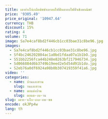 ```yaml
---
title: เตาย่างไก่เกลือพิซซ่าเตาอบไฟฟ้าเตาอบไฟฟ้าเชิงพาณิชย์
price: '9305.49'
price_original: '10947.64'
currency: THB
discount: 15%
rating: 4
volume: 71
image: Sa7e4caf8bd2f446cb1cc03bae31c8be96.jpg
images:
  - Sa7e4caf8bd2f446cb1cc03bae31c8be96.jpg
  - Sf4bc246202804ac1a0bd1fdaa07a1b1bO.jpg
  - S51bb2256fca44b248e8263bf217946734.jpg
  - Sd066884d6b3749b19eed2e5d54d91b1do.jpg
  - S2eb76a0df6924a98b0b307419359f41a6.jpg
video: ''
categories:
  - name: บ้านและสวน
    slug: านและสวน
  - name: ตกแต่งบ้าน
    slug: ตกแต-งบ-าน
slug: เตาย-างไก-เกล-อพ-ซซ
encode: okJPp4w
lang: th
---
```

  